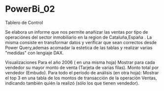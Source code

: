 # PowerBi_02

Tablero de Control

Se  elabora un informe que nos permite anañizar las ventas por tipo de operaciónes del sector inmobiliario en la region de Cataluña,España . La misma consiste en transformar datos y verificar que sean correctos desde Power Query,ademas acomadar la estetica de las tablas y realizar varias "medidas" con lengiaje DAX.

Visualizaciones
 Para el año 2006 ( en una misma hoja)
Mostrar para cada vendedor su mayor monto de venta (Tarjeta de varias filas).
Monto total por vendedor (Embudo).
 Para todo el período de análisis (en otra hoja):
Mostrar el top 3 en una tabla de los montos de transacción de la operación Ventas, indicando también quién la realizó (sólo los que tienen vendedor).
